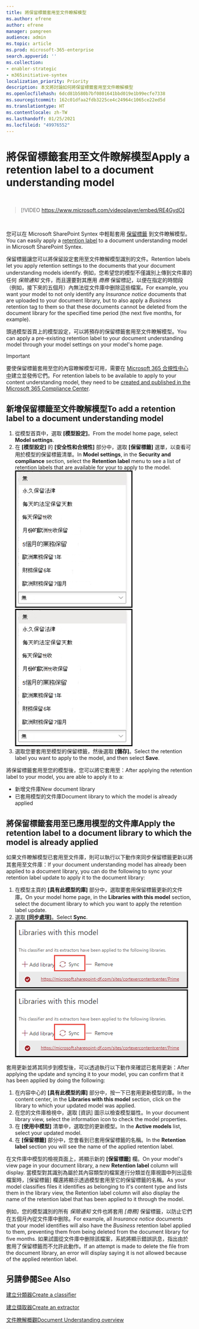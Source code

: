 ```yaml
---
title: 將保留標籤套用至文件瞭解模型
ms.author: efrene
author: efrene
manager: pamgreen
audience: admin
ms.topic: article
ms.prod: microsoft-365-enterprise
search.appverid: ''
ms.collection:
- enabler-strategic
- m365initiative-syntex
localization_priority: Priority
description: 本文將討論如何將保留標籤套用至文件瞭解模型
ms.openlocfilehash: 6dcd81b580b7bf0801641bbd019e1b99ecfe7338
ms.sourcegitcommit: 162c01dfaa2fdb3225ce4c24964c1065ce22ed5d
ms.translationtype: HT
ms.contentlocale: zh-TW
ms.lasthandoff: 01/25/2021
ms.locfileid: "49976552"
---
```

# <a name="apply-a-retention-label-to-a-document-understanding-model"></a><span data-ttu-id="02da1-103">將保留標籤套用至文件瞭解模型</span><span class="sxs-lookup"><span data-stu-id="02da1-103">Apply a retention label to a document understanding model</span></span>

</br>

> [!VIDEO https://www.microsoft.com/videoplayer/embed/RE4GydO]  

</br>


<span data-ttu-id="02da1-104">您可以在 Microsoft SharePoint Syntex 中輕鬆套用 [保留標籤](https://docs.microsoft.com/microsoft-365/compliance/retention) 到文件瞭解模型。</span><span class="sxs-lookup"><span data-stu-id="02da1-104">You can easily apply a [retention label](https://docs.microsoft.com/microsoft-365/compliance/retention) to a document understanding model in Microsoft SharePoint Syntex.</span></span>

<span data-ttu-id="02da1-105">保留標籤讓您可以將保留設定套用至文件瞭解模型識別的文件。</span><span class="sxs-lookup"><span data-stu-id="02da1-105">Retention labels let you apply retention settings to the documents that your document understanding models identify.</span></span>  <span data-ttu-id="02da1-106">例如，您希望您的模型不僅識別上傳到文件庫的任何 *保險通知* 文件，而且還要對其應用 *商務* 保留標記，以便在指定的時間段（例如，接下來的五個月）內無法從文件庫中删除這些檔案。</span><span class="sxs-lookup"><span data-stu-id="02da1-106">For example, you want your model to not only identify any *Insurance notice* documents that are uploaded to your document library, but to also apply a *Business* retention tag to them so that these documents cannot be deleted from the document library for the specified time period (the next five months, for example).</span></span>

<span data-ttu-id="02da1-107">頭過模型首頁上的模型設定，可以將預存的保留標籤套用至文件瞭解模型。</span><span class="sxs-lookup"><span data-stu-id="02da1-107">You can apply a pre-existing retention label to your document understanding model through your model settings on your model's home page.</span></span> 

> [!Important]
> <span data-ttu-id="02da1-108">要使保留標籤套用至您的內容瞭解模型可用，需要在 [Microsoft 365 合規性中心中](https://docs.microsoft.com/microsoft-365/compliance/create-apply-retention-labels#how-to-create-and-publish-retention-labels)建立並發佈它們。</span><span class="sxs-lookup"><span data-stu-id="02da1-108">For retention labels to be available to apply to your content understanding model, they need to be [created and published in the Microsoft 365 Compliance Center](https://docs.microsoft.com/microsoft-365/compliance/create-apply-retention-labels#how-to-create-and-publish-retention-labels).</span></span>

## <a name="to-add-a-retention-label-to-a-document-understanding-model"></a><span data-ttu-id="02da1-109">新增保留標籤至文件瞭解模型</span><span class="sxs-lookup"><span data-stu-id="02da1-109">To add a retention label to a document understanding model</span></span>

1. <span data-ttu-id="02da1-110">從模型首頁中，選取 **[模型設定]**。</span><span class="sxs-lookup"><span data-stu-id="02da1-110">From the model home page, select **Model settings**.</span></span></br>
2. <span data-ttu-id="02da1-111">在 **[模型設定]** 的 **[安全性和合規性]** 部分中，選取 **[保留標籤]** 選單，以查看可用於模型的保留標籤清單。</span><span class="sxs-lookup"><span data-stu-id="02da1-111">In **Model settings**, in the **Security and compliance** section, select the **Retention label** menu to see a list of retention labels that are available for your to apply to the model.</span></span></br>
 <span data-ttu-id="02da1-112">![保留標籤選單](../media/content-understanding/retention-labels-menu.png)</span><span class="sxs-lookup"><span data-stu-id="02da1-112">![Retention label menu](../media/content-understanding/retention-labels-menu.png)</span></span></br> 
3. <span data-ttu-id="02da1-113">選取您要套用至模型的保留標籤，然後選取 **[儲存]**。</span><span class="sxs-lookup"><span data-stu-id="02da1-113">Select the retention label you want to apply to the model, and then select **Save**.</span></span></br>

<span data-ttu-id="02da1-114">將保留標籤套用至您的模型後，您可以將它套用至：</span><span class="sxs-lookup"><span data-stu-id="02da1-114">After applying the retention label to your model, you are able to apply it to a:</span></span>
- <span data-ttu-id="02da1-115">新增文件庫</span><span class="sxs-lookup"><span data-stu-id="02da1-115">New document library</span></span>
- <span data-ttu-id="02da1-116">已套用模型的文件庫</span><span class="sxs-lookup"><span data-stu-id="02da1-116">Document library to which the model is already applied</span></span>
 
## <a name="apply-the-retention-label-to-a-document-library-to-which-the-model-is-already-applied"></a><span data-ttu-id="02da1-117">將保留標籤套用至已應用模型的文件庫</span><span class="sxs-lookup"><span data-stu-id="02da1-117">Apply the retention label to a document library to which the model is already applied</span></span>

<span data-ttu-id="02da1-118">如果文件瞭解模型已套用至文件庫，則可以執行以下動作來同步保留標籤更新以將其套用至文件庫：</span><span class="sxs-lookup"><span data-stu-id="02da1-118">If your document understanding model has already been applied to a document library, you can do the following to sync your retention label update to apply it to the document library:</span></span></br>

1. <span data-ttu-id="02da1-119">在模型主頁的 **[具有此模型的庫]** 部分中，選取要套用保留標籤更新的文件庫。</span><span class="sxs-lookup"><span data-stu-id="02da1-119">On your model home page, in the **Libraries with this model** section, select the document library to which you want to apply the retention label update.</span></span> </br> 
2. <span data-ttu-id="02da1-120">選取 **[同步處理]**。</span><span class="sxs-lookup"><span data-stu-id="02da1-120">Select **Sync**.</span></span> </br>
 <span data-ttu-id="02da1-121">![同步處理模型](../media/content-understanding/sync-model.png)</span><span class="sxs-lookup"><span data-stu-id="02da1-121">![Sync model](../media/content-understanding/sync-model.png)</span></span></br> 


<span data-ttu-id="02da1-122">套用更新並將其同步到模型後，可以透過執行以下動作來確認已套用更新：</span><span class="sxs-lookup"><span data-stu-id="02da1-122">After applying the update and syncing it to your model, you can confirm that it has been applied by doing the following:</span></span>

1. <span data-ttu-id="02da1-123">在内容中心的 **[具有此模型的庫]** 部分中，按一下已套用更新模型的庫。</span><span class="sxs-lookup"><span data-stu-id="02da1-123">In the content center, in the **Libraries with this model** section, click on the library to which your updated model was applied.</span></span> </br>
2. <span data-ttu-id="02da1-124">在您的文件庫檢視中，選取 [資訊] 圖示以檢查模型屬性。</span><span class="sxs-lookup"><span data-stu-id="02da1-124">In your document library view, select the information icon to check the model properties.</span></span></br>  
3. <span data-ttu-id="02da1-125">在 **[使用中模型]** 清單中，選取您的更新模型。</span><span class="sxs-lookup"><span data-stu-id="02da1-125">In the **Active models** list, select your updated model.</span></span></br>
4. <span data-ttu-id="02da1-126">在 **[保留標籤]** 部分中，您會看到已套用保留標籤的名稱。</span><span class="sxs-lookup"><span data-stu-id="02da1-126">In the **Retention label** section you will see the name of the applied retention label.</span></span></br>


<span data-ttu-id="02da1-127">在文件庫中模型的檢視頁面上，將顯示新的 **[保留標籤]** 欄。</span><span class="sxs-lookup"><span data-stu-id="02da1-127">On your model's view page in your document library, a new **Retention label** column will display.</span></span>  <span data-ttu-id="02da1-128">當模型對其識別為屬於其內容類型的檔案進行分類並在庫視圖中列出這些檔案時，[保留標籤] 欄還將顯示透過模型套用至它的保留標籤的名稱。</span><span class="sxs-lookup"><span data-stu-id="02da1-128">As your model classifies files it identifies as belonging to it's content type and lists them in the library view, the Retention label column will also display the name of the retention label that has been applied to it through the model.</span></span>


<span data-ttu-id="02da1-129">例如，您的模型識別的所有 *保險通知* 文件也將套用 *[商務]* 保留標籤，以防止它們在五個月內從文件庫中删除。</span><span class="sxs-lookup"><span data-stu-id="02da1-129">For example, all *Insurance notice* documents that your model identifies will also have the *Business* retention label applied to them, preventing them from being deleted from the document library for five months.</span></span> <span data-ttu-id="02da1-130">如果試圖從文件庫中删除該檔案，系統將顯示錯誤訊息，指出由於套用了保留標籤而不允許此動作。</span><span class="sxs-lookup"><span data-stu-id="02da1-130">If an attempt is made to delete the file from the document library, an error will display saying it is not allowed because of the applied retention label.</span></span>

## <a name="see-also"></a><span data-ttu-id="02da1-131">另請參閱</span><span class="sxs-lookup"><span data-stu-id="02da1-131">See Also</span></span>
[<span data-ttu-id="02da1-132">建立分類器</span><span class="sxs-lookup"><span data-stu-id="02da1-132">Create a classifier</span></span>](create-a-classifier.md)

[<span data-ttu-id="02da1-133">建立擷取器</span><span class="sxs-lookup"><span data-stu-id="02da1-133">Create an extractor</span></span>](create-an-extractor.md)

[<span data-ttu-id="02da1-134">文件瞭解概觀</span><span class="sxs-lookup"><span data-stu-id="02da1-134">Document Understanding overview</span></span>](document-understanding-overview.md)


